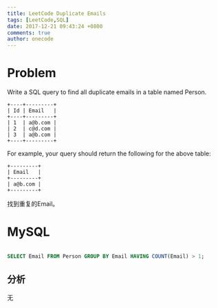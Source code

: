 ```yaml
---
title: LeetCode Duplicate Emails
tags: [LeetCode,SQL]
date: 2017-12-21 09:43:24 +0800
comments: true
author: onecode
---
```

# Problem

Write a SQL query to find all duplicate emails in a table named Person.

```
+----+---------+
| Id | Email   |
+----+---------+
| 1  | a@b.com |
| 2  | c@d.com |
| 3  | a@b.com |
+----+---------+
```
For example, your query should return the following for the above table:
```
+---------+
| Email   |
+---------+
| a@b.com |
+---------+
```
找到重复的Email。
<!--break-->

# MySQL

``` sql

SELECT Email FROM Person GROUP BY Email HAVING COUNT(Email) > 1;

```

## 分析

无
